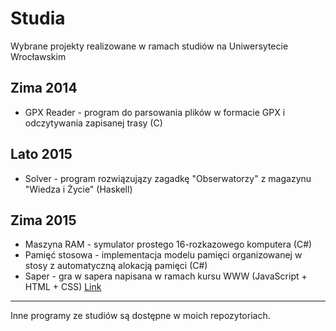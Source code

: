 # Studia
Wybrane projekty realizowane w ramach studiów na Uniwersytecie Wrocławskim

## Zima 2014

* GPX Reader - program do parsowania plików w formacie GPX i odczytywania zapisanej trasy (C)

## Lato 2015

* Solver - program rozwiązujązy zagadkę "Obserwatorzy" z magazynu "Wiedza i Życie" (Haskell)

## Zima 2015

* Maszyna RAM - symulator prostego 16-rozkazowego komputera (C#)
* Pamięć stosowa - implementacja modelu pamięci organizowanej w stosy z automatyczną alokacją pamięci (C#)
* Saper - gra w sapera napisana w ramach kursu WWW (JavaScript + HTML + CSS) [Link](http://muchtrix.github.io/Studia/)

---
Inne programy ze studiów są dostępne w moich repozytoriach.
